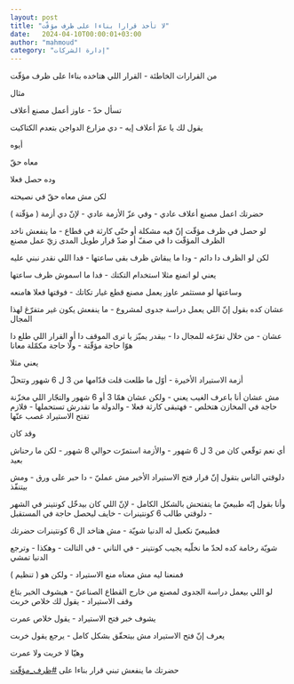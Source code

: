 ```yaml
---
layout: post
title: "لا تأخذ قرارا بناءا على ظرف مؤقّت"
date:   2024-04-10T00:00:01+03:00
author: "mahmoud"
category: "إدارة الشركات"
---
```



من القرارات الخاطئة - القرار اللي هتاخده بناءا على ظرف
مؤقّت




مثال

تسأل حدّ - عاوز أعمل مصنع أعلاف

يقول لك يا عمّ أعلاف إيه - دي مزارع الدواجن بتعدم
الكتاكيت




أيوه

معاه حقّ

وده حصل فعلا

لكن مش معاه حقّ في نصيحته




حضرتك اعمل مصنع أعلاف عادي - وفي عزّ الأزمة عادي - لإنّ دي
أزمة ( مؤقّتة )




لو حصل في ظرف مؤقّت إنّ فيه مشكلة أو حتّى كارثة في قطاع -
ما ينفعش ناخد الظرف المؤقّت دا في صفّ أو ضدّ قرار طويل المدى زيّ عمل
مصنع

لكن لو الظرف دا دائم - ودا ما يبقاش ظرف بقى ساعتها - فدا
اللي نقدر نبني عليه




يعني لو اتمنع مثلا استخدام التكتك - فدا ما اسموش ظرف
ساعتها

وساعتها لو مستثمر عاوز يعمل مصنع قطع غيار تكاتك - فوقتها
فعلا هامنعه




عشان كده بقول إنّ اللي يعمل دراسة جدوى لمشروع - ما ينفعش
يكون غير متفرّغ لهذا المجال

عشان - من خلال تفرّغه للمجال دا - بيقدر يميّز يا ترى
الموقف دا أو القرار اللي طلع دا هوّا حاجة مؤقّتة - ولّا حاجة مكمّلة
معانا




يعني مثلا

أزمة الاستيراد الأخيرة - أوّل ما طلعت قلت قدّامها من 3 ل 6
شهور وتتحلّ

مش عشان أنا باعرف الغيب يعني - ولكن عشان همّا 3 أو 6 شهور
والتجّار اللي مخزّنة حاجة في المخازن هتخلص - فهتبقى كارثة فعلا - والدولة
ما تقدرش تستحملها - فلازم تفتح الاستيراد غصب عنّها

وقد كان

أي نعم توقّعي كان من 3 ل 6 شهور - والأزمة استمرّت حوالي 8
شهور - لكن ما رحناش بعيد




دلوقتي الناس بتقول إنّ قرار فتح الاستيراد الأخير مش
عمليّ - دا حبر على ورق - ومش بيتنفّذ

وأنا بقول إنّه طبيعيّ ما يتفتحش بالشكل الكامل - لإنّ اللي
كان بيدخّل كونتينر في الشهر - دلوقتي طالب 6 كونتينرات - خايف ليحصل حاجة
في المستقبل

فطبيعيّ نكعبل له الدنيا شويّة - مش هتاخد ال 6 كونتينرات
حضرتك

شويّة رخامة كده لحدّ ما نخلّيه يجيب كونتينر - في التاني -
في التالت - وهكذا - وترجع الدنيا تمشي

فمنعنا ليه مش معناه منع الاستيراد - ولكن هو (
تنظيم )




لو اللي بيعمل دراسة الجدوى لمصنع من خارج القطاع
الصناعيّ - هيشوف الخبر بتاع وقف الاستيراد - يقول لك خلاص خربت

يشوف خبر فتح الاستيراد - يقول خلاص عمرت

يعرف إنّ فتح الاستيراد مش بيتحقّق بشكل كامل - يرجع يقول
خربت




وهيّا لا خربت ولا عمرت

حضرتك ما ينفعش تبني قرار بناءا على
[<u>\#ظرف\_مؤقّت</u>](https://www.facebook.com/hashtag/%D8%B8%D8%B1%D9%81_%D9%85%D8%A4%D9%82%D9%91%D8%AA?__eep__=6&__cft__%5b0%5d=AZU-mxPCHYviGVGVRcIN7BGjLn_jkLYyq5ENStS7kSM3H3MezOZ1apSQmwGuj7xR4QQxgTGIg52d5uUBRdXGketRCZ_gKOAz5SwAjdouc-r97UtlrMmoYArZZe8NUh80J5a8aynosReE2dOScRdqETnWlDsSTqcPeQm66YUwGHZ387LJaNremXtUqmxA2Libwmc&__tn__=*NK-R)
